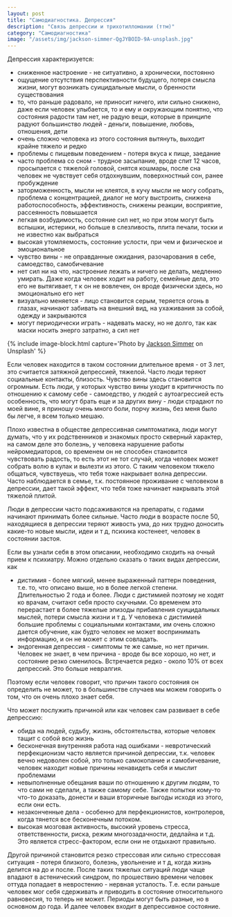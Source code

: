 ```yaml
---
layout: post
title: "Самодиагностика. Депрессия"
description: "Связь депрессии и трихотилломании (ттм)"
category: "Самодиагностика"
image: "/assets/img/jackson-simmer-QgJYBOID-9A-unsplash.jpg"
---
```

Депрессия характеризуется:
- сниженное настроение - не ситуативно, а хронически, постоянно
- ощущение отсутствия перспективности будущего, потеря смысла жизни, могут возникать суицидальные мысли, о бренности существования
- то, что раньше радовало, не приносит ничего, или сильно снижено, даже если человек улыбается, то и ему 
  и окружающим понятно, что состояния радости там нет, не радую вещи, которые в принципе радуют большинство людей - деньги, 
  повышение, любовь, отношения, дети
- очень сложно человека из этого состояния вытянуть, выходит крайне тяжело и редко
- проблемы с пищевым поведением - потеря вкуса к пище, заедание
- часто проблема со сном - трудное засыпание, вроде спит 12 часов, просыпается с тяжелой головой, 
  снятся кошмары, после сна человек не чувствует себя отдохнувшим, поверхностный сон, ранее пробуждение
- заторможенность, мысли не клеятся, в кучу мысли не могу собрать, проблема с концентрацией, 
  диалог не могу выстроить, снижена работоспособность, эффективность, снижены реакции, восприятие, рассеянность повышается
- легкая возбудимость, состояние сил нет, но при этом могут быть вспышки, истерики, но больше в слезливость, 
  плита печали, тоски и не известно как выбраться
- высокая утомляемость, состояние услости, при чем и физическое и эмоциональное
- чувство вины - не оправданные ожидания, разочарования в себе, самоедство, самобичевание
- нет сил ни на что, настроение лежать и ничего не делать, медленно умирать. 
  Даже когда человек ходит на работу, семейные дела, это его не вытягивает, т к он не вовлечен, 
  он вроде физически здесь, но эмоционально его нет
- визуально меняется - лицо становится серым, теряется огонь в глазах, начинают забивать на внешний вид, 
  на ухаживания за собой, одежду и закрываются
- могут периодически играть - надевать маску, но не долго, так как маски носить энерго затратно, а сил нет

{% include image-block.html
capture='Photo by <a href="https://unsplash.com/@simmerdownjpg" rel="nofollow" >Jackson Simmer</a> on Unsplash'
%}

Если человек находится в таком состоянии длительное время - от 3 лет, это считается затяжной депрессией,
тяжелой. Часто люди теряют социальные контакты, близость. Чувство вины здесь становится огромным. 
Есть люди, у которых чувство вины уходит в критичность по отношению к самому себе - самоедство, 
у людей с аутоагрессией есть особенность, что могут брать еще и за других вину - люди страдают 
по моей вине, я приношу очень много боли, порчу жизнь, без меня было бы легче, я всем только мешаю.

Плохо известна в обществе депрессивная симптоматика, люди могут думать, что у их родственников и знакомых 
просто скверный характер, на самом деле это болезнь, у человека нарушение работы нейромедиаторов,
со временем он не способен становится чувствовать радость, то есть этот не тот случай, 
когда человек может собрать волю в кулак и вылезти из этого. С таким человеком тяжело общаться, чувствуешь, 
что тебя тоже накрывает волна депрессии. Часто наблюдается в семье, т.к. постоянное проживание с человеком в депрессии,
дает такой эффект, что тебя тоже начинает накрывать этой тяжелой плитой.

Люди в депрессии часто подсаживаются на препараты, с годами начинают принимать более сильные. Часто люди в возрасте после 50,
находящиеся в депрессии теряют живость ума, до них трудно доносить какие-то новые мысли,
идеи и т д, психика костенеет, человек в состоянии застоя.

Если вы узнали себя в этом описании, необходимо сходить на очный прием к психиатру. 
Можно отдельно сказать о таких видах депрессии, как
- дистимия - более мягкий, менее выраженный паттерн поведения, 
  т.е. то, что описано выше, но в более легкой степени. Длительностью 2 года и более. 
  Люди с дистимией поэтому не ходят ко врачам, считают себя просто скучными. 
  Со временем это перерастает в более тяжелые эпизоды прибавления суицидальных мыслей,
  потери смысла жизни и т д. У человека с дистимией большие проблемы с социальными контактами, им очень сложно дается обучение,
  как будто человек не может воспринимать информацию, и он не может с этим совладать.
- эндогенная депрессия - симптомы те же самые, но нет причин. Человек не знает, 
  в чем причина - вроде бы все хорошо, но нет, и состояние резко сменилось. 
  Встречается редко - около 10% от всех депрессий. Это больше невралгия.

Поэтому если человек говорит, что причин такого состояния он определить не может, 
то в большинстве случаев мы можем говорить о том, что он очень плохо знает себя.

Что может послужить причиной или как человек сам развивает в себе депрессию:
- обида на людей, судьбу, жизнь, обстоятельства, которые человек тащит с собой всю жизнь
- бесконечная внутренняя работа над ошибками - невротический перфекционизм часто является причиной депрессии, 
  т.к. человек вечно недоволен собой, это только самокопание и самобичевание, 
  человек находит новые причины ненавидеть себя и мыслит проблемами
- невыполненные обещания ваши по отношению к другим людям, то что сами не сделали, а также самому себе. 
  Также попытки кому-то что-то доказать, донести и ваши вторичные выгоды исходя из этого, если они есть.
- незаконченные дела - особенно для перфекционистов, контролеров, когда тянется все бесконечным потоком.
- высокая мозговая активность, высокий уровень стресса, ответственности, риска, 
  режим многозадачности, дедлайна и т.д. Это является стресс-фактором, если они не отдыхают правильно.

Другой причиной становится резко стрессовая или сильно стрессовая ситуация - потеря близкого, 
болезнь, увольнение и т д, когда жизнь делится на до и после. После таких тяжелых ситуаций люди чаще впадают в астенический синдром, 
по прошествию времени человек оттуда попадает в невростению - нервная усталость. 
Т.е. если раньше человек мог себя сдерживать и приводить в состояние относительного равновесия, то теперь не может. 
Периоды могут быть разные, но в основном до года. И далее человек входит в депрессивное состояние.


